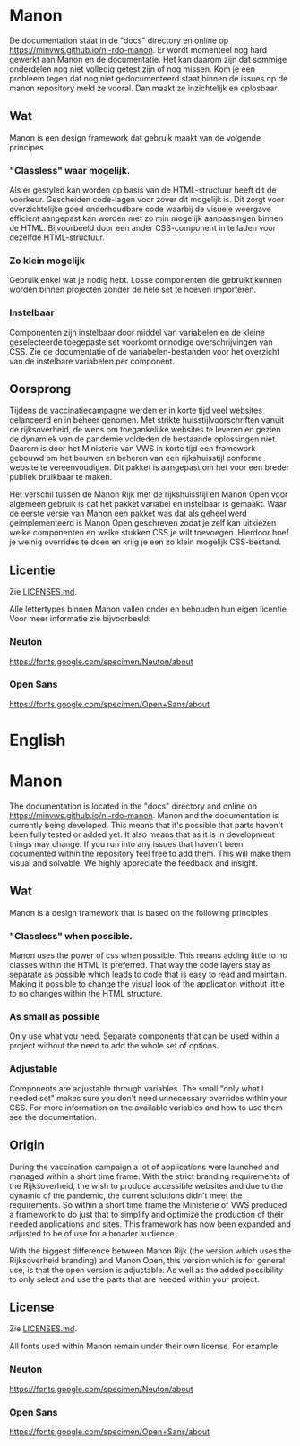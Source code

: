 # Manon
De documentation staat in de "docs" directory en online op https://minvws.github.io/nl-rdo-manon. Er wordt momenteel nog hard gewerkt aan Manon en de documentatie. Het kan daarom zijn dat sommige onderdelen nog niet volledig getest zijn of nog missen. Kom je een probleem tegen dat nog niet gedocumenteerd staat binnen de issues op de manon repository meld ze vooral. Dan maakt ze inzichtelijk en oplosbaar.

## Wat
Manon is een design framework dat gebruik maakt van de volgende principes

### "Classless" waar mogelijk. 
Als er gestyled kan worden op basis van de HTML-structuur heeft dit de voorkeur. Gescheiden code-lagen voor zover dit mogelijk is. Dit zorgt voor overzichtelijke goed onderhoudbare code waarbij de visuele weergave efficient aangepast kan worden met zo min mogelijk aanpassingen binnen de HTML. Bijvoorbeeld door een ander CSS-component in te laden voor dezelfde HTML-structuur.

### Zo klein mogelijk
Gebruik enkel wat je nodig hebt. Losse componenten die gebruikt kunnen worden binnen projecten zonder de hele set te hoeven importeren.

### Instelbaar
Componenten zijn instelbaar door middel van variabelen en de kleine geselecteerde toegepaste set voorkomt onnodige overschrijvingen van CSS. Zie de documentatie of de variabelen-bestanden voor het overzicht van de instelbare variabelen per component.

## Oorsprong
Tijdens de vaccinatiecampagne werden er in korte tijd veel websites gelanceerd en in beheer genomen. Met strikte huisstijlvoorschriften vanuit de rijksoverheid, de wens om toegankelijke websites te leveren en gezien de dynamiek van de pandemie voldeden de bestaande oplossingen niet. Daarom is door het Ministerie van VWS in korte tijd een framework gebouwd om het bouwen en beheren van een rijkshuisstijl conforme website te vereenvoudigen. Dit pakket is aangepast om het voor een breder publiek bruikbaar te maken. 

Het verschil tussen de Manon Rijk met de rijkshuisstijl en Manon Open voor algemeen gebruik is dat het pakket variabel en instelbaar is gemaakt. Waar de eerste versie van Manon een pakket was dat als geheel werd geimplementeerd is Manon Open geschreven zodat je zelf kan uitkiezen welke componenten en welke stukken CSS je wilt toevoegen. Hierdoor hoef je weinig overrides te doen en krijg je een zo klein mogelijk CSS-bestand.

## Licentie
Zie [LICENSES.md](./LICENSES.md).

Alle lettertypes binnen Manon vallen onder en behouden hun eigen licentie. Voor meer informatie zie bijvoorbeeld: 

### Neuton
https://fonts.google.com/specimen/Neuton/about

### Open Sans
https://fonts.google.com/specimen/Open+Sans/about


# English

# Manon
The documentation is located in the "docs" directory and online on https://minvws.github.io/nl-rdo-manon. Manon and the documentation is currently being developed. This means that it's possible that parts haven't been fully tested or added yet. It also means that as it is in development things may change. If you run into any issues that haven't been documented within the repository feel free to add them. This will make them visual and solvable. We highly appreciate the feedback and insight.

## Wat
Manon is a design framework that is based on the following principles

### "Classless" when possible.
Manon uses the power of css when possible. This means adding little to no classes within the HTML is preferred. That way the code layers stay as separate as possible which leads to code that is easy to read and maintain. Making it possible to change the visual look of the application without little to no changes within the HTML structure.

### As small as possible
Only use what you need. Separate components that can be used within a project without the need to add the whole set of options.

### Adjustable
Components are adjustable through variables. The small "only what I needed set" makes sure you don't need unnecessary overrides within your CSS. For more information on the available variables and how to use them see the documentation.

## Origin
During the vaccination campaign a lot of applications were launched and managed within a short time frame. With the strict branding requirements of the Rijksoverheid, the wish to produce accessible websites and due to the dynamic of the pandemic, the current solutions didn't meet the requirements. So within a short time frame the Ministerie of VWS produced a framework to do just that to simplify and optimize the production of their needed applications and sites. This framework has now been expanded and adjusted to be of use for a broader audience.

With the biggest difference between Manon Rijk (the version which uses the Rijksoverheid branding) and Manon Open, this version which is for general use, is that the open version is adjustable. As well as the added possibility to only select and use the parts that are needed within your project.


## License
Zie [LICENSES.md](./LICENSES.md).

All fonts used within Manon remain under their own license. For example:

### Neuton
https://fonts.google.com/specimen/Neuton/about

### Open Sans
https://fonts.google.com/specimen/Open+Sans/about
